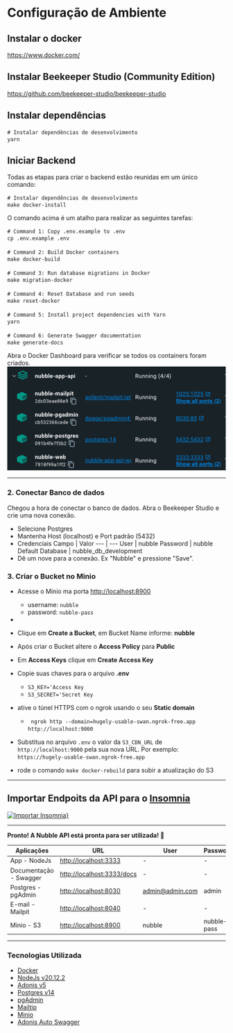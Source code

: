 # Configuração de Ambiente

## Instalar o docker

https://www.docker.com/

## Instalar Beekeeper Studio (Community Edition)

https://github.com/beekeeper-studio/beekeeper-studio

## Instalar dependências
```shell script
# Instalar dependências de desenvolvimento
yarn
```

## Iniciar Backend

Todas as etapas para criar o backend estão reunidas em um único comando:

```shell script
# Instalar dependências de desenvolvimento
make docker-install
```

O comando acima é um atalho para realizar as seguintes tarefas:

```shell script
# Command 1: Copy .env.example to .env
cp .env.example .env

# Command 2: Build Docker containers
make docker-build

# Command 3: Run database migrations in Docker
make migration-docker

# Command 4: Reset Database and run seeds
make reset-docker

# Command 5: Install project dependencies with Yarn
yarn

# Command 6: Generate Swagger documentation
make generate-docs
```

Abra o Docker Dashboard para verificar se todos os containers foram criados.
![docker images](./docs/images/docker-containers.png)

---

### 2. Conectar Banco de dados

Chegou a hora de conectar o banco de dados. Abra o Beekeeper Studio e crie uma nova conexão.

- Selecione Postgres
- Mantenha Host (localhost) e Port padrão (5432)
- Credenciais
     Campo | Valor
    --- | ---
    User | nubble
    Password | nubble
    Default Database | nubble_db_development
- Dê um nove para a conexão. Ex "Nubble" e pressione "Save".


### 3. Criar o Bucket no Minio

- Acesse o Minio ma porta [http://localhost:8900](http://localhost:8900)
    - username: `nubble`
    - password: `nubble-pass`
- 

- Clique em **Create a Bucket**, em Bucket Name informe: **nubble**
- Após criar o Bucket altere o **Access Policy** para **Public**
- Em **Access Keys** clique em **Create Access Key**
- Copie suas chaves para o arquivo **.env**
    - `S3_KEY='Access Key`
    - `S3_SECRET='Secret Key`
- ative o túnel HTTPS com o ngrok usando o seu **Static domain**
    - ` ngrok http --domain=hugely-usable-swan.ngrok-free.app http://localhost:9000`
- Substitua no arquivo `.env` o valor da `S3_CDN_URL` de `http://localhost:9000` pela sua nova URL. Por exemplo: ` https://hugely-usable-swan.ngrok-free.app`
- rode o comando `make docker-rebuild` para subir a atualização do S3

---


## Importar Endpoits da API para o [Insomnia][l-Insomnia]
[![Importar Insomnia}][i-Insomnia-Run]][l-Insomnia-Import]

---

**Pronto! A Nubble API está pronta para ser utilizada! 🥳**

Aplicações | URL | User | Password
--- | --- | --- | ---
App - NodeJs | <http://localhost:3333> | - | -
Documentação - Swagger | <http://localhost:3333/docs> | - | -
Postgres - pgAdmin | <http://localhost:8030> | admin@admin.com | admin
E-mail - Mailpit | <http://localhost:8040> | - | -
Minio - S3 | <http://localhost:8900> | nubble | nubble-pass

---

### Tecnologias Utilizada

- [Docker][l-docker]
- [NodeJs v20.12.2][l-nodejs]
- [Adonis v5][l-adonis]
- [Postgres v14][l-postgres]
- [pgAdmin][l-pgadmin]
- [Mailtip][l-mailpit]
- [Minio][l-minio]
- [Adonis Auto Swagger][l-swagger]

[l-docker]: https://www.docker.com
[l-nodejs]: https://nodejs.org
[l-adonis]: https://adonisjs.com
[l-postgres]: https://hub.docker.com/_/postgres
[l-pgadmin]: https://www.pgadmin.org
[l-mailpit]: https://github.com/axllent/mailpit
[l-minio]: https://min.io
[l-swagger]: https://github.com/ad-on-is/adonis-autoswagger
[l-Insomnia]: https://insomnia.rest/download
[l-Insomnia-Import]: https://insomnia.rest/run/?label=Nubble%20API&uri=https://github.com/LucasGarcez/nubble-app-api/blob/main/docs/files/Insomnia.json

[i-Insomnia-Run]: https://insomnia.rest/images/run.svg "Importar Insomnia"
